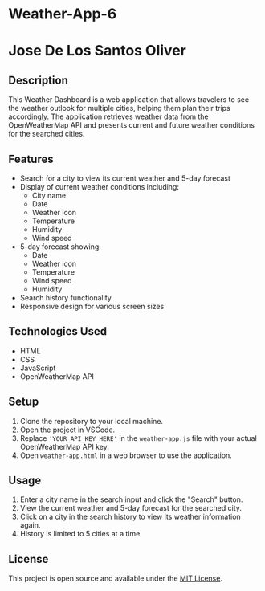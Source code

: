 # Weather-App-6
# Jose De Los Santos Oliver

## Description

This Weather Dashboard is a web application that allows travelers to see the weather outlook for multiple cities, helping them plan their trips accordingly. The application retrieves weather data from the OpenWeatherMap API and presents current and future weather conditions for the searched cities.

## Features

- Search for a city to view its current weather and 5-day forecast
- Display of current weather conditions including:
  - City name
  - Date
  - Weather icon
  - Temperature
  - Humidity
  - Wind speed
- 5-day forecast showing:
  - Date
  - Weather icon
  - Temperature
  - Wind speed
  - Humidity
- Search history functionality
- Responsive design for various screen sizes

## Technologies Used

- HTML
- CSS
- JavaScript
- OpenWeatherMap API

## Setup

1. Clone the repository to your local machine.
2. Open the project in VSCode.
3. Replace `'YOUR_API_KEY_HERE'` in the `weather-app.js` file with your actual OpenWeatherMap API key.
4. Open `weather-app.html` in a web browser to use the application.

## Usage

1. Enter a city name in the search input and click the "Search" button.
2. View the current weather and 5-day forecast for the searched city.
3. Click on a city in the search history to view its weather information again.
4. History is limited to 5 cities at a time.

## License

This project is open source and available under the [MIT License](LICENSE).
